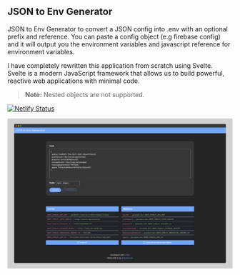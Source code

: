 ## JSON to Env Generator
JSON to Env Generator to convert a JSON config into .env with an optional prefix and reference. You can paste a config object (e.g firebase config) and it will output you the environment variables and javascript reference for environment variables.

I have completely rewritten this application from scratch using Svelte. Svelte is a modern JavaScript framework that allows us to build powerful, reactive web applications with minimal code.

> **Note:** Nested objects are not supported.

[![Netlify Status](https://api.netlify.com/api/v1/badges/e9a3957f-3699-4dd6-bcc8-63bac6d1690d/deploy-status)](https://app.netlify.com/sites/json-to-env-generator/deploys)


[![json to env generator screenshot](readme/json-to-env-generator-screenshot.png "JSON to Env Generator")](https://json-to-env-generator.netlify.app/)